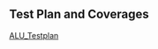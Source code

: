 ## Test Plan and Coverages  
[ALU_Testplan](https://docs.google.com/spreadsheets/d/1het2f7AeKb26hboHxVhNndZPSoCiINT0/edit?usp=drive_link&ouid=111152079333707227745&rtpof=true&sd=true)
